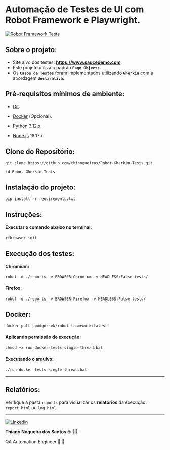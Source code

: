 # Automação de Testes de UI com Robot Framework e Playwright.

[![Robot Framework Tests](https://github.com/thinogueiras/Robot-Gherkin-Tests/actions/workflows/ci.yml/badge.svg?branch=main)](https://github.com/thinogueiras/Robot-Gherkin-Tests/actions/workflows/ci.yml)

## Sobre o projeto:

* Site alvo dos testes: <strong>https://www.saucedemo.com</strong>.
* Este projeto utiliza o padrão <strong>`Page Objects`</strong>.
* Os <strong>`Casos de Testes`</strong> foram implementados utilizando <strong>`Gherkin`</strong> com a abordagem <strong>`declarativa`</strong>.

## Pré-requisitos mínimos de ambiente:

* [Git](https://git-scm.com/).

* [Docker](https://www.docker.com/products/docker-desktop/) (Opcional).

* [Python](https://www.python.org/downloads/) 3.12.x.

* [Node.js](https://nodejs.org/en) 18.17.x.

## Clone do Repositório:

```
git clone https://github.com/thinogueiras/Robot-Gherkin-Tests.git

cd Robot-Gherkin-Tests
```

## Instalação do projeto:

```
pip install -r requirements.txt
```

## Instruções:

#### Executar o comando abaixo no terminal:

```
rfbrowser init
```

## Execução dos testes:

#### Chromium:

```
robot -d ./reports -v BROWSER:Chromium -v HEADLESS:False tests/
```

#### Firefox:

```
robot -d ./reports -v BROWSER:Firefox -v HEADLESS:False tests/
```

## Docker:

```
docker pull ppodgorsek/robot-framework:latest
```

#### Aplicando permissão de execução:
```
chmod +x run-docker-tests-single-thread.bat
```

#### Executando o arquivo:
```
./run-docker-tests-single-thread.bat
```
---

## Relatórios:

Verifique a pasta `reports` para visualizar os <b>relatórios</b> da execução: `report.html` ou `log.html`.

---

<a href="https://www.linkedin.com/in/thinogueiras"><img alt="Linkedin" src="https://img.shields.io/badge/-LinkedIn-blue?style=for-the-badge&logo=Linkedin&logoColor=white"></a>

<strong>Thiago Nogueira dos Santos</strong> 🤓 ✌🏻

QA Automation Engineer 🔎 🐞